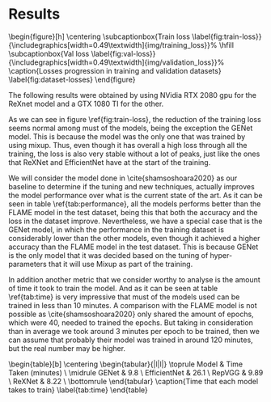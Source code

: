 # Results

<!-- TODO: Update validation with new stuff -->

\begin{figure}[h]
\centering
\subcaptionbox{Train loss \label{fig:train-loss}}{\includegraphics[width=0.49\textwidth]{img/training_loss}}%
\hfill
\subcaptionbox{Val loss \label{fig:val-loss}}{\includegraphics[width=0.49\textwidth]{img/validation_loss}}%
\caption{Losses progression in training and validation datasets}
\label{fig:dataset-losses}
\end{figure}

The following results were obtained by using NVidia RTX 2080 gpu for the ReXnet model and a GTX 1080 TI for the other.

As we can see in figure \ref{fig:train-loss}, the reduction of the training loss seems normal among must of the models, being the exception the GENet model. This is because the model was the only one that was trained by using mixup. Thus, even though it has overall a high loss through all the training, the loss is also very stable without a lot of peaks, just like the ones that ReXNet and EfficientNet have at the start of the training.

We will consider the model done in \cite{shamsoshoara2020} as our baseline to determine if the tuning and new techniques, actually improves the model performance over what is the current state of the art. As it can be seen in table \ref{tab:performance}, all the models performs better than the FLAME model in the test dataset, being this that both the accuracy and the loss in the dataset improve. Nevertheless, we have a special case that is the GENet model, in which the performance in the training dataset is considerably lower than the other models, even though it achieved a higher accuracy than the FLAME model in the test dataset. This is because GENet is the only model that it was decided based on the tuning of hyper-parameters that it will use Mixup as part of the training.

In addition another metric that we consider worthy to analyse is the amount of time it took to train the model. And as it can be seen at table \ref{tab:time} is very impressive that must of the models used can be trained in less than 10 minutes. A comparison with the FLAME model is not possible as \cite{shamsoshoara2020} only shared the amount of epochs, which were 40, needed to trained the epochs. But taking in consideration than in average we took around 3 minutes per epoch to be trained, then we can assume that probably their model was trained in around 120 minutes, but the real number may be higher.

\begin{table}[b]
\centering
\begin{tabular}{|l|l|}
\toprule
Model & Time Taken (minutes) \\
\midrule
GENet & 9.8 \\
EfficientNet & 26.1 \\
RepVGG & 9.89 \\
ReXNet & 8.22 \\
\bottomrule
\end{tabular}
\caption{Time that each model takes to train}
\label{tab:time}
\end{table}
